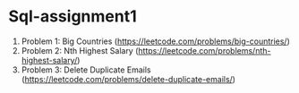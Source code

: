 # Sql-assignment1

1. Problem 1: Big Countries (https://leetcode.com/problems/big-countries/)
2. Problem 2: Nth Highest Salary (https://leetcode.com/problems/nth-highest-salary/)
3. Problem 3: Delete Duplicate Emails (https://leetcode.com/problems/delete-duplicate-emails/)
